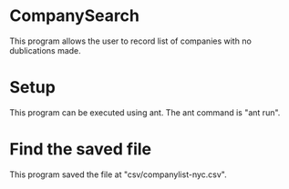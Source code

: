 # CompanySearch
This program allows the user to record list of companies with no dublications made. 

# Setup
This program can be executed using ant. The ant command is "ant run".

# Find the saved file
This program saved the file at "csv/companylist-nyc.csv".
